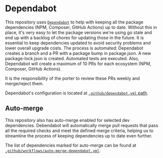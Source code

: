 # Dependabot

This repository uses [`Dependabot`](https://docs.github.com/en/code-security/dependabot/dependabot-security-updates/configuring-dependabot-security-updates) to help with keeping all the package dependencies (NPM, Composer, GitHub Actions) up to date. Without this in place, it's very easy to let the package versions we're using go stale and end up with a backlog of chores for updating those in the future. It is essential to keep dependencies updated to avoid security problems and lower overall upgrade costs.
The process is automated: Dependabot creates a branch and a PR with a package bump in package.json. A new package-lock.json is created. Automated tests are executed. Also, Dependabot will create a maximum of 10 PRs for each ecosystem (NPM, Composer, GitHub Actions).

It is the responsibility of the porter to review these PRs weekly and merge/reject them.

Dependabot's configuration is located at [`.github/dependabot.yml` path](https://github.com/poocommerce/poocommerce-blocks/blob/trunk/.github/dependabot.yml).

## Auto-merge

This repository also has auto-merge enabled for selected dev dependencies. Debendabot will automatically merge pull requests that pass all the required checks and meet the defined merge criteria, helping us to streamline the process of keeping dependencies up to date even further.

The list of dependencies marked for auto-merge can be found at [`.github/workflows/auto-merge-dependabot.yml`](https://github.com/poocommerce/poocommerce-blocks/blob/trunk/.github/workflows/auto-merge-dependabot.yml).
